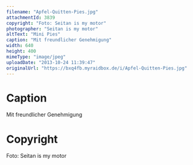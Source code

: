 ```yaml
---
filename: "Apfel-Quitten-Pies.jpg"
attachmentId: 3839
copyright: "Foto: Seitan is my motor"
photographer: "Seitan is my motor"
altText: "Mini Pies"
caption: "Mit freundlicher Genehmigung"
width: 640
height: 400
mimeType: "image/jpeg"
uploadDate: "2013-10-24 11:39:47"
originalUrl: "https://bxq4fb.myraidbox.de/i/Apfel-Quitten-Pies.jpg"
---
```


# Caption

Mit freundlicher Genehmigung

# Copyright

Foto: Seitan is my motor
